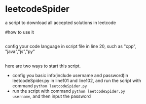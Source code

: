 # leetcodeSpider
a script to download all accepted solutions in leetcode

#how to use it
##

config your code language in script file in line 20, such as "cpp", "java","js","py"
##

here are two ways to start this script.
- config you basic info(include username and password)in leetcodeSpider.py in line101 and line102, and run the script with command <code>python leetcodeSpider.py</code>
- run the script with command <code>python leetcodeSpider.py username</code>, and then input the password
